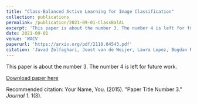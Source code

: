 ```yaml
---
title: "Class-Balanced Active Learning for Image Classification"
collection: publications
permalink: /publication/2021-09-01-ClassBalAL
excerpt: 'This paper is about the number 3. The number 4 is left for future work.'
date: 2021-09-01
venue: 'WACV'
paperurl: 'https://arxiv.org/pdf/2110.04543.pdf'
citation: 'Javad Zolfaghari, Joost van de Weijer, Laura Lopez, Bogdan Raducanu. Class-Balanced Active Learning for Image Classification. Proceeding of the IEEE/CVF International Winter Conference on Applications of Computer Vision (WACV), 2022.'
---
```

This paper is about the number 3. The number 4 is left for future work.

[Download paper here](https://arxiv.org/pdf/2110.04543.pdf)

Recommended citation: Your Name, You. (2015). "Paper Title Number 3." <i>Journal 1</i>. 1(3).
